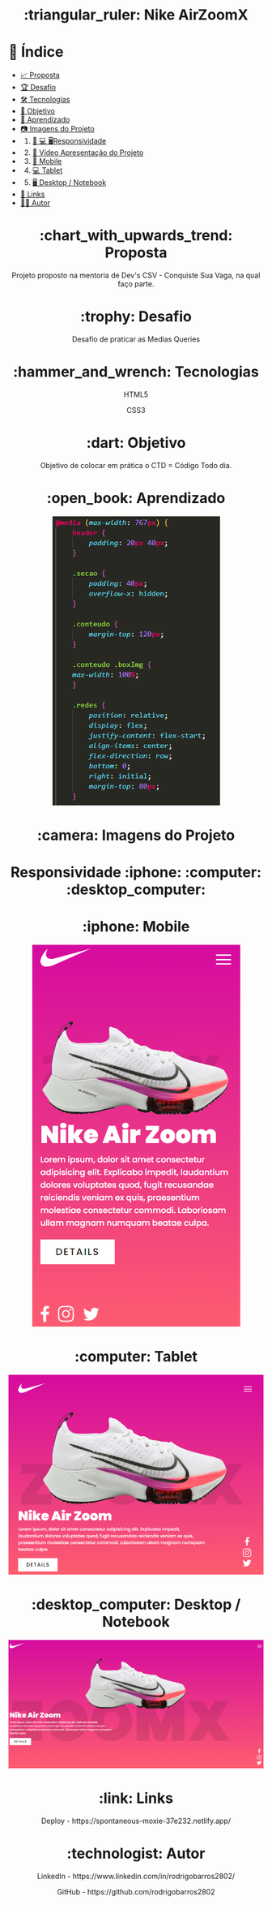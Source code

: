 <h1 align="center">:triangular_ruler: Nike AirZoomX</h1>

# :memo: Índice
* [:chart_with_upwards_trend: Proposta]()
* [:trophy: Desafio]()
* [:hammer_and_wrench: Tecnologias]()
* [:dart: Objetivo]()
* [:open_book: Aprendizado]()
* [:camera: Imagens do Projeto]()
* 1. [:iphone: :computer: :desktop_computer:Responsividade]()
* 2. [:movie_camera: Vídeo Apresentação do Projeto]()
* 3. [:iphone: Mobile]()
* 4. [:computer: Tablet]()
* 5. [:desktop_computer: Desktop / Notebook]()
* [:link: Links]()
* [:technologist: Autor]()

<h1 align="center">:chart_with_upwards_trend: Proposta</h1>
<p align="center">Projeto proposto na mentoria de Dev's CSV - Conquiste Sua Vaga, na qual faço parte.</p>

<h1 align="center">:trophy: Desafio</h1>
<p align="center">Desafio de praticar as Medias Queries</p>

<h1 align="center">:hammer_and_wrench: Tecnologias</h1>
<p align="center">HTML5</p>
<p align="center">CSS3</p>

<h1 align="center">:dart: Objetivo</h1>
<p align="center">Objetivo de colocar em prática o CTD = Código Todo dia.</p>

<h1 align="center">:open_book: Aprendizado</h1>
<p align="center"><p align="center"><img src="assets/img/aprendizado.png"></p></p>

<h1 align="center">:camera: Imagens do Projeto</h1>

<h1 align="center">Responsividade :iphone: :computer: :desktop_computer:</h1>

<h1 align="center">:iphone: Mobile</h1>
<p align="center"><img src="assets/img/print3.png"></p>

<h1 align="center">:computer: Tablet</h1>
<p align="center"><img src="assets/img/print4.png"></p>

<h1 align="center">:desktop_computer: Desktop / Notebook</h1>
<p align="center"><img src="assets/img/print2.png"></p>

<h1 align="center">:link: Links</h1>
<p align="center">Deploy - https://spontaneous-moxie-37e232.netlify.app/</p>

<h1 align="center">:technologist: Autor</h1>
<p align="center">LinkedIn - https://www.linkedin.com/in/rodrigobarros2802/</p>

<p align="center">GitHub - https://github.com/rodrigobarros2802</p> 
